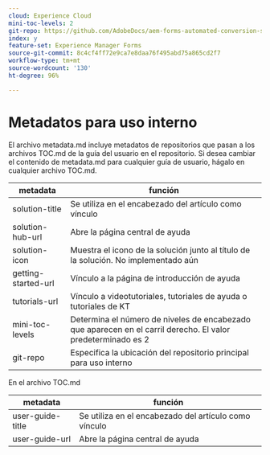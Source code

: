 ```yaml
---
cloud: Experience Cloud
mini-toc-levels: 2
git-repo: https://github.com/AdobeDocs/aem-forms-automated-conversion-service.es-ES
index: y
feature-set: Experience Manager Forms
source-git-commit: 8c4cf4ff72e9ca7e8daa76f495abd75a865cd2f7
workflow-type: tm+mt
source-wordcount: '130'
ht-degree: 96%

---
```



# Metadatos para uso interno

El archivo metadata.md incluye metadatos de repositorios que pasan a los archivos TOC.md de la guía del usuario en el repositorio. Si desea cambiar el contenido de metadata.md para cualquier guía de usuario, hágalo en cualquier archivo TOC.md.

| metadata | función |
|--- |--- |
| solution-title | Se utiliza en el encabezado del artículo como vínculo |
| solution-hub-url | Abre la página central de ayuda |
| solution-icon | Muestra el icono de la solución junto al título de la solución. No implementado aún |
| getting-started-url | Vínculo a la página de introducción de ayuda |
| tutorials-url | Vínculo a videotutoriales, tutoriales de ayuda o tutoriales de KT |
| mini-toc-levels | Determina el número de niveles de encabezado que aparecen en el carril derecho. El valor predeterminado es 2 |
| git-repo | Especifica la ubicación del repositorio principal para uso interno |

En el archivo TOC.md

| metadata | función |
|--- |--- |
| user-guide-title | Se utiliza en el encabezado del artículo como vínculo |
| user-guide-url | Abre la página central de ayuda |
